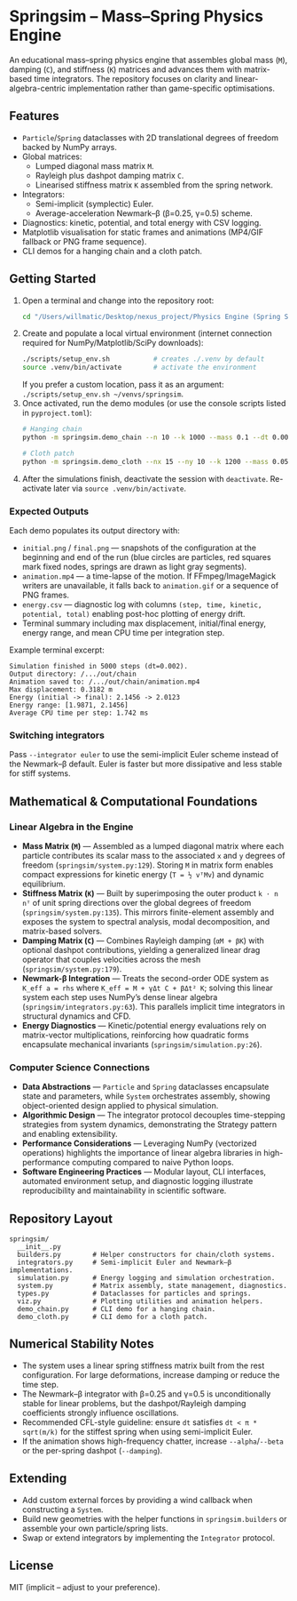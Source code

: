 # Springsim – Mass–Spring Physics Engine

An educational mass–spring physics engine that assembles global mass (`M`), damping (`C`), and stiffness (`K`) matrices and advances them with matrix-based time integrators. The repository focuses on clarity and linear-algebra-centric implementation rather than game-specific optimisations.

## Features
- `Particle`/`Spring` dataclasses with 2D translational degrees of freedom backed by NumPy arrays.
- Global matrices:
  - Lumped diagonal mass matrix `M`.
  - Rayleigh plus dashpot damping matrix `C`.
  - Linearised stiffness matrix `K` assembled from the spring network.
- Integrators:
  - Semi-implicit (symplectic) Euler.
  - Average-acceleration Newmark–β (β=0.25, γ=0.5) scheme.
- Diagnostics: kinetic, potential, and total energy with CSV logging.
- Matplotlib visualisation for static frames and animations (MP4/GIF fallback or PNG frame sequence).
- CLI demos for a hanging chain and a cloth patch.

## Getting Started
1. Open a terminal and change into the repository root:
   ```bash
   cd "/Users/willmatic/Desktop/nexus_project/Physics Engine (Spring System)"
   ```
2. Create and populate a local virtual environment (internet connection required for NumPy/Matplotlib/SciPy downloads):
   ```bash
   ./scripts/setup_env.sh           # creates ./.venv by default
   source .venv/bin/activate        # activate the environment
   ```
   If you prefer a custom location, pass it as an argument: `./scripts/setup_env.sh ~/venvs/springsim`.
3. Once activated, run the demo modules (or use the console scripts listed in `pyproject.toml`):
   ```bash
   # Hanging chain
   python -m springsim.demo_chain --n 10 --k 1000 --mass 0.1 --dt 0.002 --steps 5000 --alpha 0.01 --beta 0.001 --out ./out/chain

   # Cloth patch
   python -m springsim.demo_cloth --nx 15 --ny 10 --k 1200 --mass 0.05 --dt 0.002 --steps 4000 --alpha 0.02 --beta 0.002 --out ./out/cloth
   ```
4. After the simulations finish, deactivate the session with `deactivate`. Re-activate later via `source .venv/bin/activate`.

### Expected Outputs
Each demo populates its output directory with:
- `initial.png` / `final.png` — snapshots of the configuration at the beginning and end of the run (blue circles are particles, red squares mark fixed nodes, springs are drawn as light gray segments).
- `animation.mp4` — a time-lapse of the motion. If FFmpeg/ImageMagick writers are unavailable, it falls back to `animation.gif` or a sequence of PNG frames.
- `energy.csv` — diagnostic log with columns `(step, time, kinetic, potential, total)` enabling post-hoc plotting of energy drift.
- Terminal summary including max displacement, initial/final energy, energy range, and mean CPU time per integration step.

Example terminal excerpt:
```
Simulation finished in 5000 steps (dt=0.002).
Output directory: /.../out/chain
Animation saved to: /.../out/chain/animation.mp4
Max displacement: 0.3182 m
Energy (initial -> final): 2.1456 -> 2.0123
Energy range: [1.9871, 2.1456]
Average CPU time per step: 1.742 ms
```

### Switching integrators
Pass `--integrator euler` to use the semi-implicit Euler scheme instead of the Newmark–β default. Euler is faster but more dissipative and less stable for stiff systems.

## Mathematical & Computational Foundations

### Linear Algebra in the Engine
- **Mass Matrix (`M`)** — Assembled as a lumped diagonal matrix where each particle contributes its scalar mass to the associated `x` and `y` degrees of freedom (`springsim/system.py:129`). Storing `M` in matrix form enables compact expressions for kinetic energy (`T = ½ vᵀMv`) and dynamic equilibrium.
- **Stiffness Matrix (`K`)** — Built by superimposing the outer product `k · n nᵀ` of unit spring directions over the global degrees of freedom (`springsim/system.py:135`). This mirrors finite-element assembly and exposes the system to spectral analysis, modal decomposition, and matrix-based solvers.
- **Damping Matrix (`C`)** — Combines Rayleigh damping (`αM + βK`) with optional dashpot contributions, yielding a generalized linear drag operator that couples velocities across the mesh (`springsim/system.py:179`).
- **Newmark-β Integration** — Treats the second-order ODE system as `K_eff a = rhs` where `K_eff = M + γΔt C + βΔt² K`; solving this linear system each step uses NumPy’s dense linear algebra (`springsim/integrators.py:63`). This parallels implicit time integrators in structural dynamics and CFD.
- **Energy Diagnostics** — Kinetic/potential energy evaluations rely on matrix-vector multiplications, reinforcing how quadratic forms encapsulate mechanical invariants (`springsim/simulation.py:26`).

### Computer Science Connections
- **Data Abstractions** — `Particle` and `Spring` dataclasses encapsulate state and parameters, while `System` orchestrates assembly, showing object-oriented design applied to physical simulation.
- **Algorithmic Design** — The integrator protocol decouples time-stepping strategies from system dynamics, demonstrating the Strategy pattern and enabling extensibility.
- **Performance Considerations** — Leveraging NumPy (vectorized operations) highlights the importance of linear algebra libraries in high-performance computing compared to naive Python loops.
- **Software Engineering Practices** — Modular layout, CLI interfaces, automated environment setup, and diagnostic logging illustrate reproducibility and maintainability in scientific software.

## Repository Layout
```
springsim/
  __init__.py
  builders.py        # Helper constructors for chain/cloth systems.
  integrators.py     # Semi-implicit Euler and Newmark–β implementations.
  simulation.py      # Energy logging and simulation orchestration.
  system.py          # Matrix assembly, state management, diagnostics.
  types.py           # Dataclasses for particles and springs.
  viz.py             # Plotting utilities and animation helpers.
  demo_chain.py      # CLI demo for a hanging chain.
  demo_cloth.py      # CLI demo for a cloth patch.
```

## Numerical Stability Notes
- The system uses a linear spring stiffness matrix built from the rest configuration. For large deformations, increase damping or reduce the time step.
- The Newmark–β integrator with β=0.25 and γ=0.5 is unconditionally stable for linear problems, but the dashpot/Rayleigh damping coefficients strongly influence oscillations.
- Recommended CFL-style guideline: ensure `dt` satisfies `dt < π * sqrt(m/k)` for the stiffest spring when using semi-implicit Euler.
- If the animation shows high-frequency chatter, increase `--alpha`/`--beta` or the per-spring dashpot (`--damping`).

## Extending
- Add custom external forces by providing a wind callback when constructing a `System`.
- Build new geometries with the helper functions in `springsim.builders` or assemble your own particle/spring lists.
- Swap or extend integrators by implementing the `Integrator` protocol.

## License
MIT (implicit – adjust to your preference).
